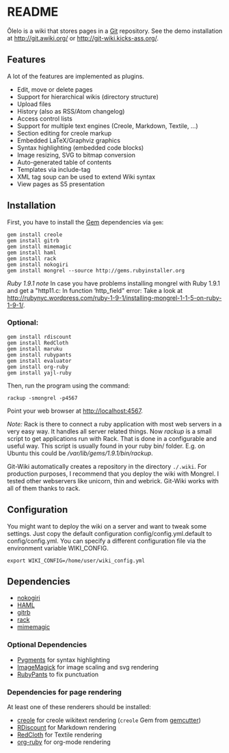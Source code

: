 README
======

Ōlelo is a wiki that stores pages in a [Git][] repository.
See the demo installation at <http://git.awiki.org/> or <http://git-wiki.kicks-ass.org/>.

Features
--------

A lot of the features are implemented as plugins.

- Edit, move or delete pages
- Support for hierarchical wikis (directory structure)
- Upload files
- History (also as RSS/Atom changelog)
- Access control lists
- Support for multiple text engines (Creole, Markdown, Textile, ...)
- Section editing for creole markup
- Embedded LaTeX/Graphviz graphics
- Syntax highlighting (embedded code blocks)
- Image resizing, SVG to bitmap conversion
- Auto-generated table of contents
- Templates via include-tag
- XML tag soup can be used to extend Wiki syntax
- View pages as S5 presentation

Installation
------------

First, you have to install the [Gem][] dependencies via `gem`:

    gem install creole
    gem install gitrb
    gem install mimemagic
    gem install haml
    gem install rack
    gem install nokogiri
    gem install mongrel --source http://gems.rubyinstaller.org

*Ruby 1.9.1 note* In case you have problems installing mongrel
with Ruby 1.9.1 and get a "http11.c: In function ‘http_field"
error: Take a look at <http://rubynyc.wordpress.com/ruby-1-9-1/installing-mongrel-1-1-5-on-ruby-1-9-1/>.

### Optional:

    gem install rdiscount
    gem install RedCloth
    gem install maruku
    gem install rubypants
    gem install evaluator
    gem install org-ruby
    gem install yajl-ruby

Then, run the program using the command:

    rackup -smongrel -p4567

Point your web browser at <http://localhost:4567>.

*Note:* Rack is there to connect a ruby application
with most web servers in a very easy way. It handles all
server related things. Now _rackup_ is a small script
to get applications run with Rack. That is done in a
configurable and useful way. This script is usually found
in your ruby bin/ folder. E.g. on Ubuntu this could be */var/lib/gems/1.9.1/bin/rackup*.

Git-Wiki automatically creates a repository in the directory `./.wiki`.
For production purposes, I recommend that you deploy the wiki with Mongrel.
I tested other webservers like unicorn, thin and webrick.
Git-Wiki works with all of them thanks to rack.

Configuration
-------------

You might want to deploy the wiki on a server and want to tweak some settings.
Just copy the default configuration config/config.yml.default to config/config.yml.
You can specify a different configuration file via the environment variable WIKI_CONFIG.

    export WIKI_CONFIG=/home/user/wiki_config.yml

Dependencies
------------

- [nokogiri][]
- [HAML][]
- [gitrb][]
- [rack][]
- [mimemagic][]

### Optional Dependencies

- [Pygments][] for syntax highlighting
- [ImageMagick][] for image scaling and svg rendering
- [RubyPants][] to fix punctuation

### Dependencies for page rendering

At least one of these renderers should be installed:

- [creole][] for creole wikitext rendering
  (`creole` Gem from [gemcutter][])
- [RDiscount][] for Markdown rendering
- [RedCloth][] for Textile rendering
- [org-ruby][] for org-mode rendering

[creole]:http://github.com/minad/creole
[mimemagic]:http://github.com/minad/mimemagic
[Gem]:http://rubygems.org
[Git]:http://www.git-scm.org
[rack]:http://rack.rubyforge.org/
[org-ruby]:http://orgmode.org/worg/org-tutorials/org-ruby.php
[GraphViz]:http://www.graphviz.org
[HAML]:http://haml.hamptoncatlin.com
[nokogiri]:http://nokogiri.org/
[LaTeX]:www.latex-project.org
[pygments]:http://pygments.org/
[RDiscount]:http://github.com/rtomayko/rdiscount
[RedCloth]:http://redcloth.org/
[ImageMagick]:http://www.imagemagick.org/
[gitrb]:http://github.com/minad/gitrb/
[gemcutter]:http://gemcutter.org/
[RubyPants]:http://chneukirchen.org/blog/static/projects/rubypants.html
